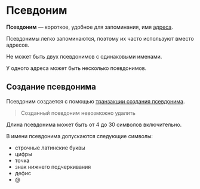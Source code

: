 # Псевдоним

**Псевдоним** — короткое, удобное для запоминания, имя [адреса](/ru/blockchain/account/address).

Псевдонимы легко запоминаются, поэтому их часто используют вместо адресов.

Не может быть двух псевдонимов с одинаковыми именами.

У одного адреса может быть несколько псевдонимов.

## Создание псевдонима

Псевдоним создается с помощью [транзакции создания псевдонима](/ru/blockchain/transaction-type/alias-transaction).

> Созданный псевдоним невозможно удалить

Длина псевдонима может быть от 4  до 30 символов включительно.

В имени псевдонима допускаются следующие символы:

* строчные латинские буквы
* цифры
* точка
* знак нижнего подчеркивания
* дефис
* @
